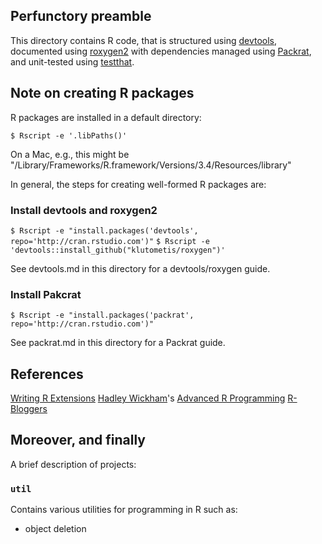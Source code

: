 ## Perfunctory preamble

This directory contains R code, that is structured using [devtools](https://github.com/hadley/devtools), documented using
[roxygen2](https://github.com/klutometis/roxygen) with dependencies managed using [Packrat](https://rstudio.github.io/packrat/),
and unit-tested using [testthat](https://github.com/hadley/testthat). 

## Note on creating R packages

R packages are installed in a default directory:

`$ Rscript -e '.libPaths()'`

On a Mac, e.g., this might be "/Library/Frameworks/R.framework/Versions/3.4/Resources/library"

In general, the steps for creating well-formed R packages are:

### Install devtools and roxygen2

`$ Rscript -e "install.packages('devtools', repo='http://cran.rstudio.com')"`
`$ Rscript -e 'devtools::install_github("klutometis/roxygen")'`

See devtools.md in this directory for a devtools/roxygen guide.

### Install Pakcrat

`$ Rscript -e "install.packages('packrat', repo='http://cran.rstudio.com')"`

See packrat.md in this directory for a Packrat guide.

## References

[Writing R Extensions](https://cran.r-project.org/doc/manuals/R-exts.html)
[Hadley Wickham](http://hadley.nz)'s [Advanced R Programming](https://adv-r.hadley.nz)
[R-Bloggers](https://www.r-bloggers.com)

## Moreover, and finally

A brief description of projects:

### `util`

Contains various utilities for programming in R such as:
* object deletion
